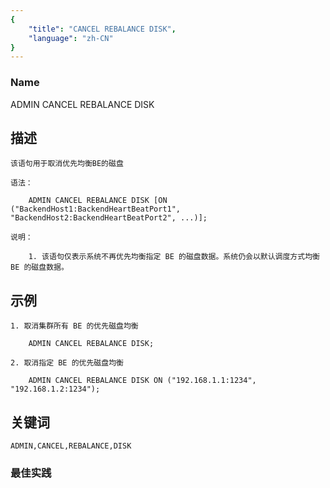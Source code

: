 ```yaml
---
{
    "title": "CANCEL REBALANCE DISK",
    "language": "zh-CN"
}
---
```


<!-- 
Licensed to the Apache Software Foundation (ASF) under one
or more contributor license agreements.  See the NOTICE file
distributed with this work for additional information
regarding copyright ownership.  The ASF licenses this file
to you under the Apache License, Version 2.0 (the
"License"); you may not use this file except in compliance
with the License.  You may obtain a copy of the License at
  http://www.apache.org/licenses/LICENSE-2.0
Unless required by applicable law or agreed to in writing,
software distributed under the License is distributed on an
"AS IS" BASIS, WITHOUT WARRANTIES OR CONDITIONS OF ANY
KIND, either express or implied.  See the License for the
specific language governing permissions and limitations
under the License.
-->



### Name
ADMIN CANCEL REBALANCE DISK

## 描述

    该语句用于取消优先均衡BE的磁盘

    语法：

        ADMIN CANCEL REBALANCE DISK [ON ("BackendHost1:BackendHeartBeatPort1", "BackendHost2:BackendHeartBeatPort2", ...)];

    说明：

        1. 该语句仅表示系统不再优先均衡指定 BE 的磁盘数据。系统仍会以默认调度方式均衡 BE 的磁盘数据。

## 示例

    1. 取消集群所有 BE 的优先磁盘均衡

        ADMIN CANCEL REBALANCE DISK;

    2. 取消指定 BE 的优先磁盘均衡

        ADMIN CANCEL REBALANCE DISK ON ("192.168.1.1:1234", "192.168.1.2:1234");

## 关键词

    ADMIN,CANCEL,REBALANCE,DISK

### 最佳实践

